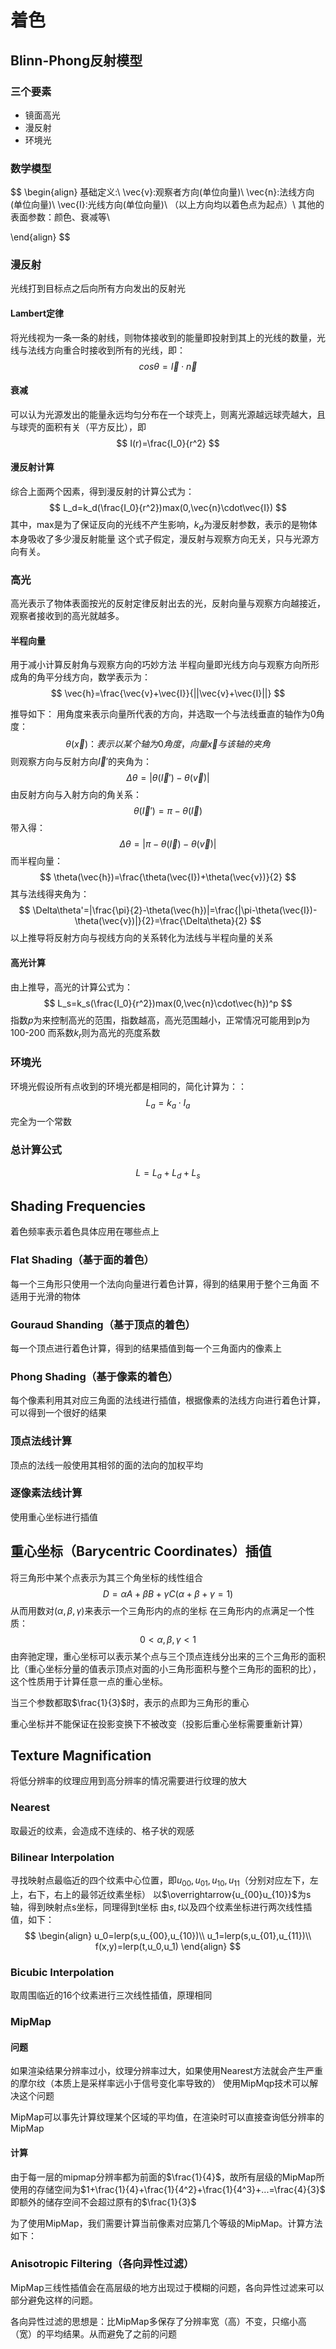 # 着色

## Blinn-Phong反射模型
### 三个要素
+ 镜面高光
+ 漫反射
+ 环境光
### 数学模型
$$
\begin{align}
基础定义:\\
\vec{v}:观察者方向(单位向量)\\
\vec{n}:法线方向(单位向量)\\
\vec{I}:光线方向(单位向量)\\
（以上方向均以着色点为起点）\\
其他的表面参数：颜色、衰减等\\

\end{align}
$$
### 漫反射
光线打到目标点之后向所有方向发出的反射光
#### Lambert定律
将光线视为一条一条的射线，则物体接收到的能量即投射到其上的光线的数量，光线与法线方向重合时接收到所有的光线，即：
$$
cos\theta=\vec{I}\cdot\vec{n}
$$
#### 衰减
可以认为光源发出的能量永远均匀分布在一个球壳上，则离光源越远球壳越大，且与球壳的面积有关（平方反比），即
$$
I(r)=\frac{I_0}{r^2}
$$
#### 漫反射计算
综合上面两个因素，得到漫反射的计算公式为：
$$
L_d=k_d(\frac{I_0}{r^2})max(0,\vec{n}\cdot\vec{I})
$$
其中，max是为了保证反向的光线不产生影响，$k_d$为漫反射参数，表示的是物体本身吸收了多少漫反射能量
这个式子假定，漫反射与观察方向无关，只与光源方向有关。
### 高光
高光表示了物体表面按光的反射定律反射出去的光，反射向量与观察方向越接近，观察者接收到的高光就越多。
#### 半程向量
用于减小计算反射角与观察方向的巧妙方法
半程向量即光线方向与观察方向所形成角的角平分线方向，数学表示为：
$$
\vec{h}=\frac{\vec{v}+\vec{I}}{||\vec{v}+\vec{I}||}
$$

推导如下：
用角度来表示向量所代表的方向，并选取一个与法线垂直的轴作为0角度：
$$
\theta(\vec{x})：表示以某个轴为0角度，向量\vec{x}与该轴的夹角
$$
则观察方向与反射方向$\vec{I}'$的夹角为：
$$
\Delta\theta=|\theta(\vec{I}')-\theta(\vec{v})|
$$
由反射方向与入射方向的角关系：
$$
\theta(\vec{I}')=\pi-\theta(\vec{I})
$$
带入得：
$$
\Delta\theta=|\pi-\theta(\vec{I})-\theta(\vec{v})|
$$
而半程向量：
$$
\theta(\vec{h})=\frac{\theta(\vec{I})+\theta(\vec{v})}{2}
$$
其与法线得夹角为：
$$
\Delta\theta'=|\frac{\pi}{2}-\theta(\vec{h})|=\frac{|\pi-\theta(\vec{I})-\theta(\vec{v})|}{2}=\frac{\Delta\theta}{2}
$$
以上推导将反射方向与视线方向的关系转化为法线与半程向量的关系

#### 高光计算
由上推导，高光的计算公式为：
$$
L_s=k_s(\frac{I_0}{r^2})max(0,\vec{n}\cdot\vec{h})^p
$$
指数$p$为来控制高光的范围，指数越高，高光范围越小，正常情况可能用到p为100-200
而系数$k_r$则为高光的亮度系数

### 环境光
环境光假设所有点收到的环境光都是相同的，简化计算为：：
$$
L_a=k_a\cdot I_a
$$
完全为一个常数

### 总计算公式
$$
L=L_a+L_d+L_s
$$
## Shading Frequencies
着色频率表示着色具体应用在哪些点上
### Flat Shading（基于面的着色）
每一个三角形只使用一个法向向量进行着色计算，得到的结果用于整个三角面
不适用于光滑的物体
### Gouraud Shanding（基于顶点的着色）
每一个顶点进行着色计算，得到的结果插值到每一个三角面内的像素上
### Phong Shading（基于像素的着色）
每个像素利用其对应三角面的法线进行插值，根据像素的法线方向进行着色计算，可以得到一个很好的结果
### 顶点法线计算
顶点的法线一般使用其相邻的面的法向的加权平均
### 逐像素法线计算
使用重心坐标进行插值

## 重心坐标（Barycentric Coordinates）插值
将三角形中某个点表示为其三个角坐标的线性组合
$$
D=\alpha A+\beta B+\gamma C(\alpha+\beta+\gamma=1)
$$
从而用数对$(\alpha,\beta,\gamma)$来表示一个三角形内的点的坐标
在三角形内的点满足一个性质：
$$
0<\alpha,\beta,\gamma<1
$$
由奔驰定理，重心坐标可以表示某个点与三个顶点连线分出来的三个三角形的面积比（重心坐标分量的值表示顶点对面的小三角形面积与整个三角形的面积的比），这个性质用于计算任意一点的重心坐标。

当三个参数都取$\frac{1}{3}$时，表示的点即为三角形的重心

重心坐标并不能保证在投影变换下不被改变（投影后重心坐标需要重新计算）

## Texture Magnification
将低分辨率的纹理应用到高分辨率的情况需要进行纹理的放大
### Nearest
取最近的纹素，会造成不连续的、格子状的观感
### Bilinear Interpolation
寻找映射点最临近的四个纹素中心位置，即$u_{00},u_{01},u_{10},u_{11}$（分别对应左下，左上，右下，右上的最邻近纹素坐标）
以$\overrightarrow{u_{00}u_{10}}$为s轴，得到映射点s坐标，同理得到t坐标
由$s,t$以及四个纹素坐标进行两次线性插值，如下：
$$
\begin{align}
u_0=lerp(s,u_{00},u_{10})\\
u_1=lerp(s,u_{01},u_{11})\\
f(x,y)=lerp(t,u_0,u_1)
\end{align}
$$
### Bicubic Interpolation
取周围临近的16个纹素进行三次线性插值，原理相同

### MipMap
#### 问题
如果渲染结果分辨率过小，纹理分辨率过大，如果使用Nearest方法就会产生严重的摩尔纹（本质上是采样率远小于信号变化率导致的）
使用MipMqp技术可以解决这个问题

MipMap可以事先计算纹理某个区域的平均值，在渲染时可以直接查询低分辨率的MipMap

#### 计算
由于每一层的mipmap分辨率都为前面的$\frac{1}{4}$，故所有层级的MipMap所使用的存储空间为$1+\frac{1}{4}+\frac{1}{4^2}+\frac{1}{4^3}+...=\frac{4}{3}$
即额外的储存空间不会超过原有的$\frac{1}{3}$

为了使用MipMap，我们需要计算当前像素对应第几个等级的MipMap。计算方法如下：

### Anisotropic Filtering（各向异性过滤）
MipMap三线性插值会在高层级的地方出现过于模糊的问题，各向异性过滤来可以部分避免这样的问题。

各向异性过滤的思想是：比MipMap多保存了分辨率宽（高）不变，只缩小高（宽）的平均结果。从而避免了之前的问题